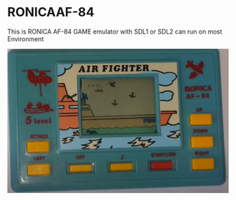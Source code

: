 # RONICAAF-84
  
  This is  RONICA  AF-84 GAME emulator with SDL1 or SDL2 can run on most Environment
  
![pic1](./game.png)
